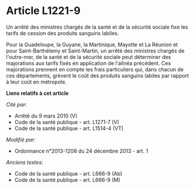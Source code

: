 # Article L1221-9

Un arrêté des ministres chargés de la santé et de la sécurité sociale fixe les tarifs de cession des produits sanguins
labiles. 

Pour      la Guadeloupe, la Guyane, la Martinique, Mayotte et La Réunion et pour Saint-Barthélemy et Saint-Martin, un arrêté
des ministres chargés de l'outre-mer, de la santé et de la sécurité sociale peut déterminer des majorations aux tarifs fixés
en application de l'alinéa précédent. Ces majorations prennent en compte les frais particuliers qui, dans chacun de ces
départements, grèvent le coût des produits sanguins labiles par rapport à leur coût en métropole.

**Liens relatifs à cet article**

_Cité par_:

  - Arrêté du 9 mars 2010 (V)
  - Code de la santé publique - art. L1271-7 (V)
  - Code de la santé publique - art. L1514-4 (VT)

_Modifié par_:

  - Ordonnance n°2013-1208 du 24 décembre 2013 - art. 1

_Anciens textes_:

  - Code de la santé publique - art. L666-9 (Ab)
  - Code de la santé publique - art. L666-9 (M)

